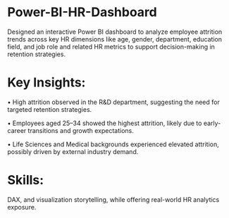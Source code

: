 # Power-BI-HR-Dashboard
Designed an interactive Power BI dashboard to analyze employee attrition trends across key HR dimensions like age, gender, department, education field, and job role and related HR metrics to support decision-making in retention strategies.

# Key Insights:
• High attrition observed in the R&D department, suggesting the need for targeted retention strategies.

• Employees aged 25–34 showed the highest attrition, likely due to early-career transitions and growth expectations.

• Life Sciences and Medical backgrounds experienced elevated attrition, possibly driven by external industry demand.

# Skills: 
DAX, and visualization storytelling, while offering real-world HR analytics exposure.
